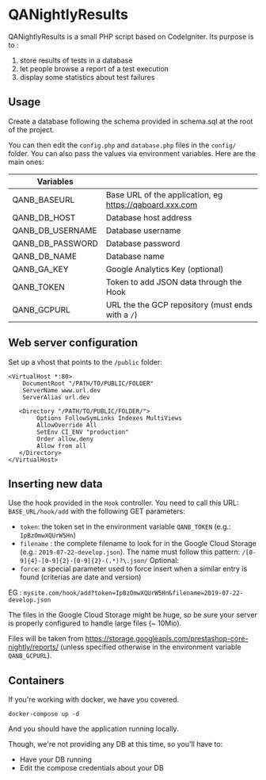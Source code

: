 # QANightlyResults

QANightlyResults is a small PHP script based on CodeIgniter. Its purpose is to :
1. store results of tests in a database
2. let people browse a report of a test execution
3. display some statistics about test failures

## Usage

Create a database following the schema provided in schema.sql at the root of the project.

You can then edit the `config.php` and `database.php` files in the `config/` folder. You can also pass the values via environment variables. Here are the main ones:

|Variables           |   |
|-------------------|---|
| QANB_BASEURL      | Base URL of the application, eg https://qaboard.xxx.com |
| QANB_DB_HOST      | Database host address  |
| QANB_DB_USERNAME  | Database username  |
| QANB_DB_PASSWORD  | Database password  |
| QANB_DB_NAME      | Database name  |
| QANB_GA_KEY       | Google Analytics Key (optional)  |
| QANB_TOKEN        | Token to add JSON data through the Hook  |
| QANB_GCPURL       | URL the the GCP repository (must ends with a `/`)  |


## Web server configuration

Set up a vhost that points to the `/public` folder:

```
<VirtualHost *:80>
    DocumentRoot "/PATH/TO/PUBLIC/FOLDER"
    ServerName www.url.dev
    ServerAlias url.dev

   <Directory "/PATH/TO/PUBLIC/FOLDER/">
        Options FollowSymLinks Indexes MultiViews
        AllowOverride All
        SetEnv CI_ENV "production"
        Order allow,deny
        Allow from all
   </Directory>
</VirtualHost>
```

## Inserting new data

Use the hook provided in the `Hook` controller. You need to call this URL: `BASE_URL/hook/add` with the following GET parameters:
- `token`: the token set in the environment variable `QANB_TOKEN` (e.g.: `IpBzOmwXQUrW5Hn`)
- `filename` : the complete filename to look for in the Google Cloud Storage (e.g.: `2019-07-22-develop.json`). The name must follow this pattern: `/[0-9]{4}-[0-9]{2}-[0-9]{2}-(.*)?\.json/`
Optional:
- `force`: a special parameter used to force insert when a similar entry is found (criterias are date and version)

EG : `mysite.com/hook/add?token=IpBzOmwXQUrW5Hn&filename=2019-07-22-develop.json`

The files in the Google Cloud Storage might be huge, so be sure your server is properly configured to handle large files (~ 10Mio).

Files will be taken from https://storage.googleapis.com/prestashop-core-nightly/reports/ (unless specified otherwise in the environment variable `QANB_GCPURL`).


## Containers

If you're working with docker, we have you covered.

```
docker-compose up -d
```

And you should have the application running locally.

Though, we're not providing any DB at this time, so you'll have to:

- Have your DB running 
- Edit the compose credentials about your DB
